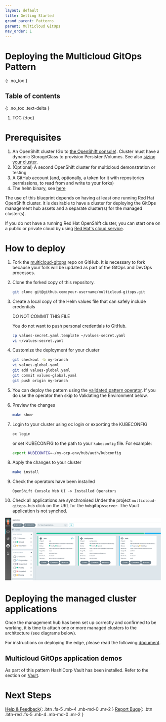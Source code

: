 ```yaml
---
layout: default
title: Getting Started
grand_parent: Patterns
parent: Multicloud GitOps
nav_order: 1
---
```


# Deploying the Multicloud GitOps Pattern

{: .no_toc }

## Table of contents

{: .no_toc .text-delta }

1. TOC
{:toc}

# Prerequisites

1. An OpenShift cluster (Go to [the OpenShift console](https://console.redhat.com/openshift/create)). Cluster must have a dynamic StorageClass to provision PersistentVolumes. See also [sizing your cluster](../../multicloud-gitops/cluster-sizing).
1. (Optional) A second OpenShift cluster for multicloud demonstration or testing
1. A GitHub account (and, optionally, a token for it with repositories permissions, to read from and write to your forks)
1. The helm binary, see [here](https://helm.sh/docs/intro/install/)

The use of this blueprint depends on having at least one running Red Hat
OpenShift cluster. It is desirable to have a cluster for deploying the GitOps
management hub assets and a separate cluster(s) for the managed cluster(s).

If you do not have a running Red Hat OpenShift cluster, you can start one on a
public or private cloud by using [Red Hat's cloud
service](https://console.redhat.com/openshift/create).

# How to deploy

1. Fork the [multicloud-gitops](https://github.com/hybrid-cloud-patterns/multicloud-gitops) repo on GitHub.  It is necessary to fork because your fork will be updated as part of the GitOps and DevOps processes.

1. Clone the forked copy of this repository.

    ```sh
    git clone git@github.com:your-username/multicloud-gitops.git
    ```

1. Create a local copy of the Helm values file that can safely include credentials

    DO NOT COMMIT THIS FILE

    You do not want to push personal credentials to GitHub.

    ```sh
    cp values-secret.yaml.template ~/values-secret.yaml
    vi ~/values-secret.yaml
    ```

1. Customize the deployment for your cluster

   ```sh
   git checkout -b my-branch
   vi values-global.yaml
   git add values-global.yaml
   git commit values-global.yaml
   git push origin my-branch
   ```

1. You can deploy the pattern using the [validated pattern operator](/infrastructure/using-validated-pattern-operator/). If you do use the operator then skip to Validating the Environment below.

1. Preview the changes

    ```sh
    make show
    ```

1. Login to your cluster using oc login or exporting the KUBECONFIG

    ```sh
    oc login
    ```

    or set KUBECONFIG to the path to your `kubeconfig` file. For example:

    ```sh
    export KUBECONFIG=~/my-ocp-env/hub/auth/kubconfig
    ```

1. Apply the changes to your cluster

    ```sh
    make install
    ```

1. Check the operators have been installed

    ```text
    OpenShift Console Web UI -> Installed Operators
    ```

1. Check all applications are synchronised
    Under the project `multicloud-gitops-hub` click on the URL for the `hub`gitops`server`. The Vault application is not synched.

[![Multicloud GitOps Hub](/images/multicloud-gitops/multicloud-gitops-argocd.png)](/images/multicloud-gitops/multicloud-gitops-argocd.png)

# Deploying the managed cluster applications

Once the management hub has been set up correctly and confirmed to be working, it is time to attach one or more managed clusters to the architecture (see diagrams below).

For instructions on deploying the edge, please read the following [document](https://hybrid-cloud-patterns.io/multicloud-gitops/managed-cluster/).

## Multicloud GitOps application demos

As part of this pattern HashiCorp Vault has been installed. Refer to the section on [Vault](https://hybrid-cloud-patterns.io/secrets/vault/).

# Next Steps

[Help & Feedback](https://groups.google.com/g/hybrid-cloud-patterns){: .btn .fs-5 .mb-4 .mb-md-0 .mr-2 }
[Report Bugs](https://github.com/hybrid-cloud-patterns/multicloud-gitops/issues){: .btn .btn-red .fs-5 .mb-4 .mb-md-0 .mr-2 }
